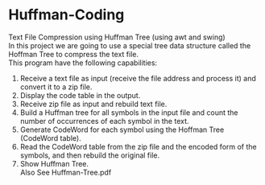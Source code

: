 # Huffman-Coding
Text File Compression using Huffman Tree (using awt and swing)<br/>
In this project we are going to use a special tree data structure called the Hoffman Tree to compress the text file.<br/>
This program have the following capabilities:
1. Receive a text file as input (receive the file address and process it) and convert it to a zip file.
2. Display the code table in the output.
3. Receive zip file as input and rebuild text file.
4. Build a Huffman tree for all symbols in the input file and count the number of occurrences of each symbol in the text.
5. Generate CodeWord for each symbol using the Hoffman Tree (CodeWord table).
6. Read the CodeWord table from the zip file and the encoded form of the symbols, and then rebuild the original file.
7. Show Huffman Tree.<br/>
Also See Huffman-Tree.pdf
